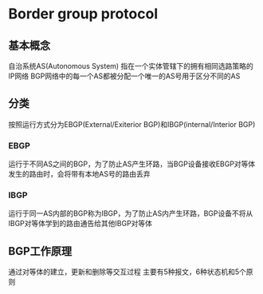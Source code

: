 # Border group protocol

## 基本概念

自治系统AS(Autonomous System)
指在一个实体管辖下的拥有相同选路策略的IP网络
BGP网络中的每一个AS都被分配一个唯一的AS号用于区分不同的AS


## 分类
按照运行方式分为EBGP(External/Exiterior BGP)和IBGP(internal/Interior BGP)

### EBGP
运行于不同AS之间的BGP，为了防止AS产生环路，当BGP设备接收EBGP对等体发生的路由时，会将带有本地AS号的路由丢弃

### IBGP
运行于同一AS内部的BGP称为IBGP，为了防止AS内产生环路，BGP设备不将从IBGP对等体学到的路由通告给其他IBGP对等体

## BGP工作原理
通过对等体的建立，更新和删除等交互过程
主要有5种报文，6种状态机和5个原则

